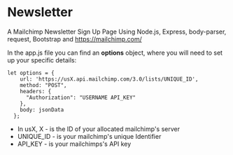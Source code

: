 # Newsletter
A Mailchimp Newsletter Sign Up Page Using Node.js, Express, body-parser, request, Bootstrap and https://mailchimp.com/

In the app.js file you can find an **options** object, where you will need to set up your specific details:
```
let options = {
    url: 'https://usX.api.mailchimp.com/3.0/lists/UNIQUE_ID',
    method: "POST",
    headers: {
      "Authorization": "USERNAME API_KEY"
    },
    body: jsonData
  };
 ```
 - In usX, X - is the ID of your allocated mailchimp's server
 - UNIQUE_ID - is your mailchimp's unique Identifier
 - API_KEY - is your mailchimps's API key
